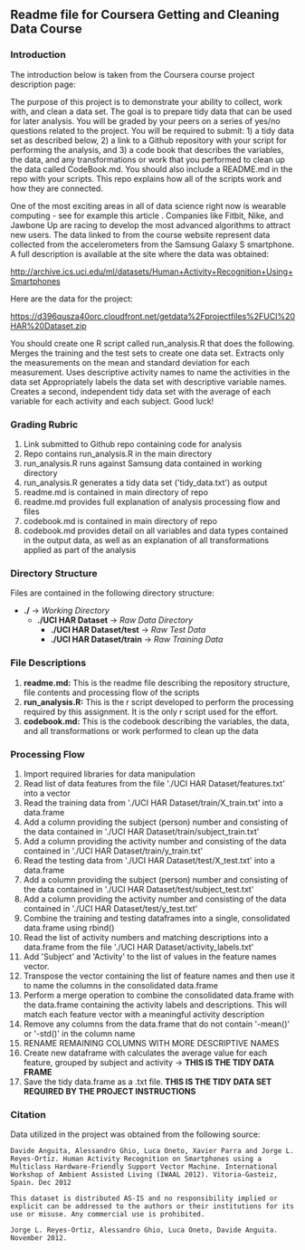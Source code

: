 ## Readme file for Coursera Getting and Cleaning Data Course

### Introduction
The introduction below is taken from the Coursera course project description page: 

>
The purpose of this project is to demonstrate your ability to collect, work with, and clean a data set. The goal is to prepare tidy data that can be used for later analysis. You will be graded by your peers on a series of yes/no questions related to the project. You will be required to submit: 1) a tidy data set as described below, 2) a link to a Github repository with your script for performing the analysis, and 3) a code book that describes the variables, the data, and any transformations or work that you performed to clean up the data called CodeBook.md. You should also include a README.md in the repo with your scripts. This repo explains how all of the scripts work and how they are connected.  
>
One of the most exciting areas in all of data science right now is wearable computing - see for example this article . Companies like Fitbit, Nike, and Jawbone Up are racing to develop the most advanced algorithms to attract new users. The data linked to from the course website represent data collected from the accelerometers from the Samsung Galaxy S smartphone. A full description is available at the site where the data was obtained: 
>
>
http://archive.ics.uci.edu/ml/datasets/Human+Activity+Recognition+Using+Smartphones
>
>
Here are the data for the project: 
>
>
https://d396qusza40orc.cloudfront.net/getdata%2Fprojectfiles%2FUCI%20HAR%20Dataset.zip
>
>
You should create one R script called run_analysis.R that does the following. 
Merges the training and the test sets to create one data set.
Extracts only the measurements on the mean and standard deviation for each measurement. 
Uses descriptive activity names to name the activities in the data set
Appropriately labels the data set with descriptive variable names. 
Creates a second, independent tidy data set with the average of each variable for each activity and each subject. 
Good luck!

### Grading Rubric
1. Link submitted to Github repo containing code for analysis
2. Repo contains run_analysis.R in the main directory
3. run_analysis.R runs against Samsung data contained in working directory
4. run_analysis.R generates a tidy data set ('tidy_data.txt') as output
5. readme.md is contained in main directory of repo
6. readme.md provides full explanation of analysis processing flow and files
7. codebook.md is contained in main directory of repo
8. codebook.md provides detail on all variables and data types contained in
the output data, as well as an explanation of all transformations applied
as part of the analysis


### Directory Structure
Files are contained in the following directory structure:

* **./**   -> *Working Directory*
  * **./UCI HAR Dataset**  -> *Raw Data Directory*
    * **./UCI HAR Dataset/test** -> *Raw Test Data*
    * **./UCI HAR Dataset/train** -> *Raw Training Data*


### File Descriptions
1. **readme.md:** This is the readme file describing the repository structure, file contents and processing flow of the scripts
2. **run_analysis.R:** This is the r script developed to perform the processing required by this assignment.  It is the only r script used for the effort.
3. **codebook.md:** This is the codebook describing the variables, the data, and all transformations or work performed to clean up the data


### Processing Flow
1. Import required libraries for data manipulation
2. Read list of data features from the file './UCI HAR Dataset/features.txt' into a vector
3. Read the training data from './UCI HAR Dataset/train/X_train.txt' into a data.frame
4. Add a column providing the subject (person) number and consisting of the data contained in
'./UCI HAR Dataset/train/subject_train.txt'
5. Add a column providing the activity number and consisting of the data contained in
'./UCI HAR Dataset/train/y_train.txt'
6. Read the testing data from './UCI HAR Dataset/test/X_test.txt' into a data.frame
7. Add a column providing the subject (person) number and consisting of the data contained in
'./UCI HAR Dataset/test/subject_test.txt'
8. Add a column providing the activity number and consisting of the data contained in
'./UCI HAR Dataset/test/y_test.txt'
9. Combine the training and testing dataframes into a single, consolidated data.frame using rbind()
10. Read the list of activity numbers and matching descriptions into a data.frame from the file
'./UCI HAR Dataset/activity_labels.txt'
11. Add 'Subject' and 'Activity' to the list of values in the feature names vector.
12. Transpose the vector containing the list of feature names and then use it to name the
columns in the consolidated data.frame
13. Perform a merge operation to combine the consolidated data.frame with the data.frame containing
the activity labels and descriptions.  This will match each feature vector with a meaningful activity
description
14. Remove any columns from the data.frame that do not contain '-mean()' or '-std()' in the column
name
15. RENAME REMAINING COLUMNS WITH MORE DESCRIPTIVE NAMES
16. Create new dataframe with calculates the average value for each feature, grouped by
subject and activity -> **THIS IS THE TIDY DATA FRAME**
17. Save the tidy data.frame as a .txt file.  **THIS IS THE TIDY DATA SET
REQUIRED BY THE PROJECT INSTRUCTIONS**


### Citation
Data utilized in the project was obtained from the following source:
```
Davide Anguita, Alessandro Ghio, Luca Oneto, Xavier Parra and Jorge L. Reyes-Ortiz. Human Activity Recognition on Smartphones using a Multiclass Hardware-Friendly Support Vector Machine. International Workshop of Ambient Assisted Living (IWAAL 2012). Vitoria-Gasteiz, Spain. Dec 2012

This dataset is distributed AS-IS and no responsibility implied or explicit can be addressed to the authors or their institutions for its use or misuse. Any commercial use is prohibited.

Jorge L. Reyes-Ortiz, Alessandro Ghio, Luca Oneto, Davide Anguita. November 2012.
```
